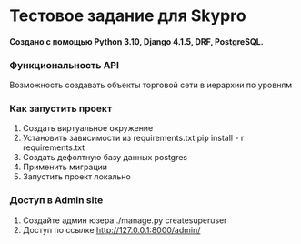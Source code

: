 # Тестовое задание для Skypro
#### Создано с помощью Python 3.10, Django 4.1.5, DRF, PostgreSQL.
### Функциональность API
Возможность создавать объекты торговой сети в иерархии по уровням

### Как запустить проект
1. Создать виртуальное окружение
2. Установить зависимости из requirements.txt
pip install - r requirements.txt
3. Создать дефолтную базу данных postgres
4. Применить миграции
5. Запустить проект локально

### Доступ в Admin site
1. Создайте админ юзера
./manage.py createsuperuser
2. Доступ по ссылке http://127.0.0.1:8000/admin/